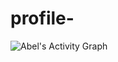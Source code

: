 # profile-
![Abel's Activity Graph](https://activity-graph.herokuapp.com/graph?username=Abel3aago&theme=react-dark)
